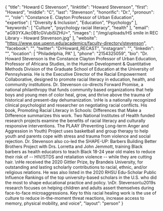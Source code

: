 {
  "title": "Howard C Stevenson",
  "linktitle": "Howard Stevenson",
  "first": "Howard",
  "middle": "C",
  "last": "Stevenson",
  "honorific": "Dr.",
  "pronoun": "",
  "role": "Constance E. Clayton Professor of Urban Education",
  "expertise": [
    "Diversity & Inclusion",
    "Education",
    "Psychology"
  ],
  "keywords": [
    "Culture",
    "psychology racial literacy",
    "health"
  ],
  "email": "aG93YXJkc0B1cGVubi5lZHU=",
  "images": [
    "/img/uploads/HS smile in REC Library - Howard Stevenson.jpg"
  ],
  "website": "https://www.gse.upenn.edu/academics/faculty-directory/stevenson",
  "facebook": "",
  "twitter": "DrHoward_RECAST",
  "instagram": "",
  "linkedin": "",
  "location": [
    "Philadelphia, PA"
  ],
  "phone": "2154325059",
  "bio": "Dr. Howard Stevenson is the Constance Clayton Professor of Urban Education, Professor of Africana Studies, in the Human Development & Quantitative Methods Division of the Graduate School of Education at the University of Pennsylvania. He is the Executive Director of the Racial Empowerment Collaborative, designed to promote racial literacy in education, health, and community institutions. Dr. Stevenson co-directs Forward Promise, a national philanthropy that funds community based organizations that help boys and young men of color heal, grow, and thrive above the trauma of historical and present-day dehumanization. \nHe is a nationally recognized clinical psychologist and researcher on negotiating racial conflicts. His book, Promoting Racial Literacy in Schools: Differences that Make a Difference summarizes this work. Two National Institutes of Health funded research projects examine the benefits of racial literacy and culturally responsive interventions. The PLAAY (Preventing Long-term Anger and Aggression in Youth) Project uses basketball and group therapy to help youth and parents cope with stress and trauma from violence and social rejection. Dr. Stevenson also co-led the SHAPE-UP: Barbers Building Better Brothers Project with Drs. Lorretta and John Jemmott,  training Black barbers as health educators to teach Black 18-24 year old males to reduce their risk of -- HIV/STDS and retaliation violence -- while they are cutting hair. \nHe received the 2020 Gittler Prize, by Brandeis University, for outstanding and lasting scholarly contributions to racial, ethnic, and/or religious relations. He was also listed in the 2020 RHSU Edu-Scholar Public Influence Rankings of the top university-based scholars in the U.S. who did the most to shape educational practice and policy. \nDr. Stevenson\u2019s research focuses on helping children and adults assert themselves during face-to-face microaggressions. Key to this racial healing work is the use of culture to reduce in-the-moment threat reactions, increase access to memory, physical mobility, and voice",
  "layout": "person"
}
